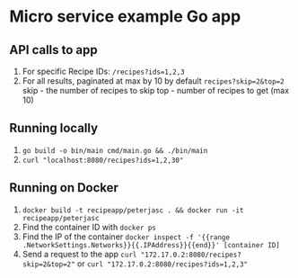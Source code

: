 # Micro service example Go app

## API calls to app
1. For specific Recipe IDs:
`/recipes?ids=1,2,3`
2. For all results, paginated at max by 10 by default
`recipes?skip=2&top=2`
skip - the number of recipes to skip
top - number of recipes to get (max 10)

## Running locally

1. `go build -o bin/main cmd/main.go && ./bin/main`
2. `curl "localhost:8080/recipes?ids=1,2,30"`

## Running on Docker 

1. `docker build -t recipeapp/peterjasc . && docker run -it recipeapp/peterjasc`
2. Find the container ID with `docker ps`
3. Find the IP of the container `docker inspect -f '{{range .NetworkSettings.Networks}}{{.IPAddress}}{{end}}' [container ID]`
4. Send a request to the app `curl "172.17.0.2:8080/recipes?skip=2&top=2"` or `curl "172.17.0.2:8080/recipes?ids=1,2,3"`
